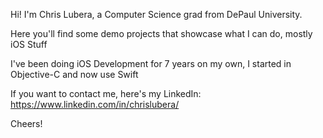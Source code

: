 Hi! I'm Chris Lubera, a Computer Science grad from DePaul University.

Here you'll find some demo projects that showcase what I can do, mostly iOS Stuff

I've been doing iOS Development for 7 years on my own, I started in Objective-C and now use Swift

If you want to contact me, here's my LinkedIn: https://www.linkedin.com/in/chrislubera/

Cheers!
